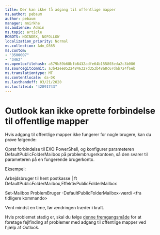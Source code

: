 ```yaml
---
title: Der kan ikke få adgang til offentlige mapper
ms.author: pebaum
author: pebaum
manager: mnirkhe
ms.audience: Admin
ms.topic: article
ROBOTS: NOINDEX, NOFOLLOW
localization_priority: Normal
ms.collection: Adm_O365
ms.custom:
- "3500007"
- "3462"
ms.openlocfilehash: a579b89b68bfb8432adfe64b155803eda2c3b086
ms.sourcegitcommit: a3b42ee05224846327d353b48a8c67dab724f6eb
ms.translationtype: MT
ms.contentlocale: da-DK
ms.lasthandoff: 03/21/2020
ms.locfileid: "42891743"
---
```

# <a name="outlook-cannot-connect-to-public-folders"></a>Outlook kan ikke oprette forbindelse til offentlige mapper

Hvis adgang til offentlige mapper ikke fungerer for nogle brugere, kan du prøve følgende:

Opret forbindelse til EXO PowerShell, og konfigurer parameteren DefaultPublicFolderMailbox på problembrugerkontoen, så den svarer til parameteren på en fungerende brugerkonto.

Eksempel:

Arbejdsbruger til hent postkasse | ft DefaultPublicFolderMailbox,EffektivPublicFolderMailbox

Set-Mailbox ProblemBruger -DefaultPublicFolderMailbox-værdi \<fra tidligere kommando>

Vent mindst en time, før ændringen træder i kraft.

Hvis problemet stadig er, skal du følge [denne fremgangsmåde](https://aka.ms/pfcte) for at foretage fejlfinding af problemer med adgang til offentlige mapper ved hjælp af Outlook.